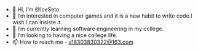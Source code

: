 - 👋 Hi, I’m @IceSeto
- 👀 I’m interested in computer games and it is a new habit to write code.I wish I can insiste it.
- 🌱 I’m currently learning software engineering in my college.
- 💞️ I’m looking to having a nice college life.
- 📫 How to reach me - a18303830322@163.com

<!---
IceSeto/IceSeto is a ✨ special ✨ repository because its `README.md` (this file) appears on your GitHub profile.
You can click the Preview link to take a look at your changes.
--->
